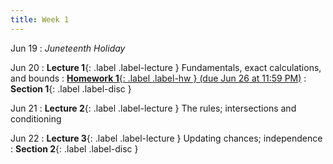 ```yaml
---
title: Week 1
---
```


Jun 19
: *Juneteenth Holiday*

Jun 20
: **Lecture 1**{: .label .label-lecture } Fundamentals, exact calculations, and bounds
: [**Homework 1**{: .label .label-hw } (due Jun 26 at 11:59 PM)](http://prob140.datahub.berkeley.edu/hub/user-redirect/git-pull?repo=https://github.com/prob140/content-su23&branch=main&subPath=hw/Homework_01.ipynb)
: **Section 1**{: .label .label-disc }

Jun 21
: **Lecture 2**{: .label .label-lecture } The rules; intersections and conditioning


Jun 22
: **Lecture 3**{: .label .label-lecture } Updating chances; independence
: **Section 2**{: .label .label-disc }

